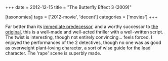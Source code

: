 +++
date = 2012-12-15
title = "The Butterfly Effect 3 (2009)"

[taxonomies]
tags = ['2012-movie', 'decent']
categories = ['movies']
+++

Far better than its [immediate predecessor], and a worthy successor to
[the original], this is a well-made and well-acted thriller with a
well-written script. The twist is interesting, though not entirely
convincing\... feels forced. I enjoyed the performances of the 2
detectives, though no one was as good as overweight plant-loving
character, a sort of wise guide for the lead character. The \'rape\'
scene is superbly made.

  [immediate predecessor]: http://movies.tshepang.net/the-butterfly-effect-2-2006
  [the original]: http://movies.tshepang.net/the-butterfly-effect-2004
